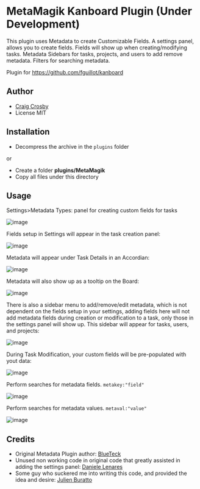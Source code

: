 MetaMagik Kanboard Plugin (Under Development)
==========================

This plugin uses Metadata to create Customizable Fields.
A settings panel, allows you to create fields.
Fields will show up when creating/modifying tasks.
Metadata Sidebars for tasks, projects, and users to add remove metadata.
Filters for searching metadata.

Plugin for https://github.com/fguillot/kanboard

Author
------

- [Craig Crosby](https://github.com/creecros)
- License MIT

Installation
------------

- Decompress the archive in the `plugins` folder

or

- Create a folder **plugins/MetaMagik**
- Copy all files under this directory


Usage
------------

Settings>Metadata Types: panel for creating custom fields for tasks

![image](https://user-images.githubusercontent.com/26339368/45580649-c1f1fc00-b861-11e8-8f85-08ef52745fb2.png)

Fields setup in Settings will appear in the task creation panel:

![image](https://user-images.githubusercontent.com/26339368/45580679-f5348b00-b861-11e8-831c-2012424005c5.png)

Metadata will appear under Task Details in an Accordian:

![image](https://user-images.githubusercontent.com/26339368/45580726-79870e00-b862-11e8-88db-397d6cdff417.png)

Metadata will also show up as a tooltip on the Board:

![image](https://user-images.githubusercontent.com/26339368/45580741-a4716200-b862-11e8-92ab-1cd8d4783273.png)

There is also a sidebar menu to add/remove/edit metadata, which is not dependent on the fields setup in your settings, adding fields here will not add metadata fields during creation or modification to a task, only those in the settings panel will show up. This sidebar will appear for tasks, users, and projects:

![image](https://user-images.githubusercontent.com/26339368/45580785-15187e80-b863-11e8-8c04-94e05dc2e7f8.png)

During Task Modification, your custom fields will be pre-populated with yout data:

![image](https://user-images.githubusercontent.com/26339368/45580810-5c067400-b863-11e8-8c27-1e040d4974f5.png)

Perform searches for metadata fields. `metakey:"field"`

![image](https://user-images.githubusercontent.com/26339368/45580859-08e0f100-b864-11e8-8d96-bcb682398681.png)

Perform searches for metadata values. `metaval:"value"`

![image](https://user-images.githubusercontent.com/26339368/45580850-e51dab00-b863-11e8-96e3-c8ff832e70a2.png)

Credits
------------

* Original Metadata Plugin author: [BlueTeck](https://github.com/BlueTeck)
* Unused non working code in original code that greatly assisted in adding the settings panel: [Daniele Lenares](https://github.com/dnlnrs)
* Some guy who suckered me into writing this code, and provided the idea and desire: [Julien Buratto](https://github.com/TheCloud)




